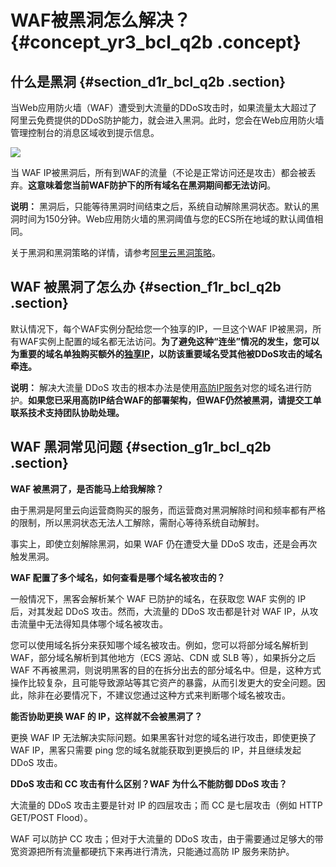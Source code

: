 # WAF被黑洞怎么解决？ {#concept_yr3_bcl_q2b .concept}

## 什么是黑洞 {#section_d1r_bcl_q2b .section}

当Web应用防火墙（WAF）遭受到大流量的DDoS攻击时，如果流量太大超过了阿里云免费提供的DDoS防护能力，就会进入黑洞。此时，您会在Web应用防火墙管理控制台的消息区域收到提示信息。

![](http://static-aliyun-doc.oss-cn-hangzhou.aliyuncs.com/assets/img/15606/15477937108652_zh-CN.png)

当 WAF IP被黑洞后，所有到WAF的流量（不论是正常访问还是攻击）都会被丢弃。**这意味着您当前WAF防护下的所有域名在黑洞期间都无法访问**。

**说明：** 黑洞后，只能等待黑洞时间结束之后，系统自动解除黑洞状态。默认的黑洞时间为150分钟。Web应用防火墙的黑洞阈值与您的ECS所在地域的默认阈值相同。

关于黑洞和黑洞策略的详情，请参考[阿里云黑洞策略](https://www.alibabacloud.com/help/doc-detail/40032.htm)。

## WAF 被黑洞了怎么办 {#section_f1r_bcl_q2b .section}

默认情况下，每个WAF实例分配给您一个独享的IP，一旦这个WAF IP被黑洞，所有WAF实例上配置的域名都无法访问。**为了避免这种“连坐”情况的发生，您可以为重要的域名单独购买额外的[独享IP](../../../../../intl.zh-CN/产品定价/开通WAF/独享IP包.md#)，以防该重要域名受其他被DDoS攻击的域名牵连。**

**说明：** 解决大流量 DDoS 攻击的根本办法是使用[高防IP服务](https://www.alibabacloud.com/product/ddos-pro)对您的域名进行防护。**如果您已采用高防IP结合WAF的部署架构，但WAF仍然被黑洞，请提交工单联系技术支持团队协助处理。**

## WAF 黑洞常见问题 {#section_g1r_bcl_q2b .section}

**WAF 被黑洞了，是否能马上给我解除？**

由于黑洞是阿里云向运营商购买的服务，而运营商对黑洞解除时间和频率都有严格的限制，所以黑洞状态无法人工解除，需耐心等待系统自动解封。

事实上，即使立刻解除黑洞，如果 WAF 仍在遭受大量 DDoS 攻击，还是会再次触发黑洞。

**WAF 配置了多个域名，如何查看是哪个域名被攻击的？**

一般情况下，黑客会解析某个 WAF 已防护的域名，在获取您 WAF 实例的 IP 后，对其发起 DDoS 攻击。然而，大流量的 DDoS 攻击都是针对 WAF IP，从攻击流量中无法得知具体哪个域名被攻击。

您可以使用域名拆分来获知哪个域名被攻击。例如，您可以将部分域名解析到 WAF，部分域名解析到其他地方（ECS 源站、CDN 或 SLB 等），如果拆分之后 WAF 不再被黑洞，则说明黑客的目的在拆分出去的部分域名中。但是，这种方式操作比较复杂，且可能导致源站等其它资产的暴露，从而引发更大的安全问题。因此，除非在必要情况下，不建议您通过这种方式来判断哪个域名被攻击。

**能否协助更换 WAF 的 IP，这样就不会被黑洞了？**

更换 WAF IP 无法解决实际问题。如果黑客针对您的域名进行攻击，即使更换了 WAF IP，黑客只需要 ping 您的域名就能获取到更换后的 IP，并且继续发起 DDoS 攻击。

**DDoS 攻击和 CC 攻击有什么区别？WAF 为什么不能防御 DDoS 攻击？**

大流量的 DDoS 攻击主要是针对 IP 的四层攻击；而 CC 是七层攻击（例如 HTTP GET/POST Flood）。

WAF 可以防护 CC 攻击；但对于大流量的 DDoS 攻击，由于需要通过足够大的带宽资源把所有流量都硬抗下来再进行清洗，只能通过高防 IP 服务来防护。

